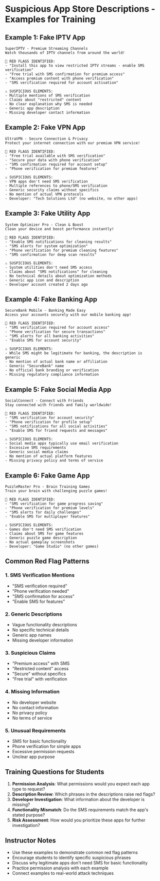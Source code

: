 # Suspicious App Store Descriptions - Examples for Training

## Example 1: Fake IPTV App

```
SuperIPTV - Premium Streaming Channels
Watch thousands of IPTV channels from around the world!

🔴 RED FLAGS IDENTIFIED:
- "Install this app to view restricted IPTV streams - enable SMS verification"
- "Free trial with SMS confirmation for premium access"
- "Access premium content with phone verification"
- "SMS verification required for account activation"

⚠️ SUSPICIOUS ELEMENTS:
- Multiple mentions of SMS verification
- Claims about "restricted" content
- No clear explanation why SMS is needed
- Generic app description
- Missing developer contact information
```

## Example 2: Fake VPN App

```
UltraVPN - Secure Connection & Privacy
Protect your internet connection with our premium VPN service!

🔴 RED FLAGS IDENTIFIED:
- "Free trial available with SMS verification"
- "Secure your data with phone verification"
- "SMS confirmation required for account setup"
- "Phone verification for premium features"

⚠️ SUSPICIOUS ELEMENTS:
- VPN apps don't need SMS verification
- Multiple references to phone/SMS verification
- Generic security claims without specifics
- No mention of actual VPN protocols
- Developer: "Tech Solutions Ltd" (no website, no other apps)
```

## Example 3: Fake Utility App

```
System Optimizer Pro - Clean & Boost
Clean your device and boost performance instantly!

🔴 RED FLAGS IDENTIFIED:
- "Enable SMS notifications for cleaning results"
- "SMS alerts for system optimization"
- "Phone verification for premium cleaning features"
- "SMS confirmation for deep scan results"

⚠️ SUSPICIOUS ELEMENTS:
- System utilities don't need SMS access
- Claims about "SMS notifications" for cleaning
- No technical details about optimization methods
- Generic app icon and description
- Developer account created 2 days ago
```

## Example 4: Fake Banking App

```
SecureBank Mobile - Banking Made Easy
Access your accounts securely with our mobile banking app!

🔴 RED FLAGS IDENTIFIED:
- "SMS verification required for account access"
- "Phone verification for secure transactions"
- "SMS alerts for all banking activities"
- "Enable SMS for account security"

⚠️ SUSPICIOUS ELEMENTS:
- While SMS might be legitimate for banking, the description is generic
- No mention of actual bank name or affiliation
- Generic "SecureBank" name
- No official bank branding or verification
- Missing regulatory compliance information
```

## Example 5: Fake Social Media App

```
SocialConnect - Connect with Friends
Stay connected with friends and family worldwide!

🔴 RED FLAGS IDENTIFIED:
- "SMS verification for account security"
- "Phone verification for profile setup"
- "SMS notifications for all social activities"
- "Enable SMS for friend requests and messages"

⚠️ SUSPICIOUS ELEMENTS:
- Social media apps typically use email verification
- Excessive SMS requirements
- Generic social media claims
- No mention of actual platform features
- Missing privacy policy and terms of service
```

## Example 6: Fake Game App

```
PuzzleMaster Pro - Brain Training Games
Train your brain with challenging puzzle games!

🔴 RED FLAGS IDENTIFIED:
- "SMS verification for game progress saving"
- "Phone verification for premium levels"
- "SMS alerts for daily challenges"
- "Enable SMS for multiplayer features"

⚠️ SUSPICIOUS ELEMENTS:
- Games don't need SMS verification
- Claims about SMS for game features
- Generic puzzle game description
- No actual gameplay screenshots
- Developer: "Game Studio" (no other games)
```

## Common Red Flag Patterns

### 1. SMS Verification Mentions

- "SMS verification required"
- "Phone verification needed"
- "SMS confirmation for access"
- "Enable SMS for features"

### 2. Generic Descriptions

- Vague functionality descriptions
- No specific technical details
- Generic app names
- Missing developer information

### 3. Suspicious Claims

- "Premium access" with SMS
- "Restricted content" access
- "Secure" without specifics
- "Free trial" with verification

### 4. Missing Information

- No developer website
- No contact information
- No privacy policy
- No terms of service

### 5. Unusual Requirements

- SMS for basic functionality
- Phone verification for simple apps
- Excessive permission requests
- Unclear app purpose

## Training Questions for Students

1. **Permission Analysis**: What permissions would you expect each app type to request?
2. **Description Review**: Which phrases in the descriptions raise red flags?
3. **Developer Investigation**: What information about the developer is missing?
4. **Functionality Mismatch**: Do the SMS requirements match the app's stated purpose?
5. **Risk Assessment**: How would you prioritize these apps for further investigation?

## Instructor Notes

- Use these examples to demonstrate common red flag patterns
- Encourage students to identify specific suspicious phrases
- Discuss why legitimate apps don't need SMS for basic functionality
- Practice permission analysis with each example
- Connect examples to real-world attack techniques
